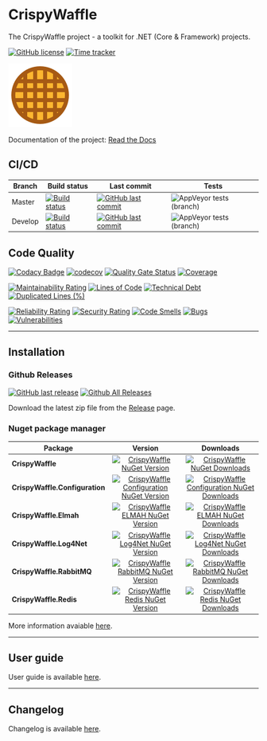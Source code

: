 # CrispyWaffle

The CrispyWaffle project - a toolkit for .NET (Core & Framework) projects. 

[![GitHub license](https://img.shields.io/github/license/guibranco/CrispyWaffle)](https://github.com/guibranco/CrispyWaffle)
[![Time tracker](https://wakatime.com/badge/github/guibranco/CrispyWaffle.svg)](https://wakatime.com/badge/github/guibranco/CrispyWaffle)

![Crispy Waffle logo](https://raw.githubusercontent.com/guibranco/CrispyWaffle/master/logo.png)

Documentation of the project: [Read the Docs](https://guibranco.github.io/CrispyWaffle/)

## CI/CD

| Branch | Build status | Last commit | Tests |
|--------|--------------|-------------|-------|
| Master | [![Build status](https://ci.appveyor.com/api/projects/status/dr93gad0na076ng3/branch/master?svg=true)](https://ci.appveyor.com/project/guibranco/crispywaffle/branch/master) | [![GitHub last commit](https://img.shields.io/github/last-commit/guibranco/CrispyWaffle/master)](https://github.com/guibranco/CrispyWaffle) | ![AppVeyor tests (branch)](https://img.shields.io/appveyor/tests/guibranco/crispywaffle/master?compact_message) |
| Develop | [![Build status](https://ci.appveyor.com/api/projects/status/dr93gad0na076ng3/branch/develop?svg=true)](https://ci.appveyor.com/project/guibranco/crispywaffle/branch/develop) | [![GitHub last commit](https://img.shields.io/github/last-commit/guibranco/CrispyWaffle/develop)](https://github.com/guibranco/CrispyWaffle) | ![AppVeyor tests (branch)](https://img.shields.io/appveyor/tests/guibranco/crispywaffle/develop?compact_message) |

## Code Quality

[![Codacy Badge](https://api.codacy.com/project/badge/Grade/f9e814c726bb4ccb8b0380b1fd882f4b)](https://www.codacy.com/manual/guilherme_9/CrispyWaffle?utm_source=github.com&amp;utm_medium=referral&amp;utm_content=guibranco/CrispyWaffle&amp;utm_campaign=Badge_Grade)
[![codecov](https://codecov.io/gh/guibranco/CrispyWaffle/branch/master/graph/badge.svg)](https://codecov.io/gh/guibranco/CrispyWaffle)
[![Quality Gate Status](https://sonarcloud.io/api/project_badges/measure?project=guibranco_CrispyWaffle&metric=alert_status)](https://sonarcloud.io/dashboard?id=guibranco_CrispyWaffle)
[![Coverage](https://sonarcloud.io/api/project_badges/measure?project=guibranco_CrispyWaffle&metric=coverage)](https://sonarcloud.io/dashboard?id=guibranco_CrispyWaffle)

[![Maintainability Rating](https://sonarcloud.io/api/project_badges/measure?project=guibranco_CrispyWaffle&metric=sqale_rating)](https://sonarcloud.io/dashboard?id=guibranco_CrispyWaffle)
[![Lines of Code](https://sonarcloud.io/api/project_badges/measure?project=guibranco_CrispyWaffle&metric=ncloc)](https://sonarcloud.io/dashboard?id=guibranco_CrispyWaffle)
[![Technical Debt](https://sonarcloud.io/api/project_badges/measure?project=guibranco_CrispyWaffle&metric=sqale_index)](https://sonarcloud.io/dashboard?id=guibranco_CrispyWaffle)
[![Duplicated Lines (%)](https://sonarcloud.io/api/project_badges/measure?project=guibranco_CrispyWaffle&metric=duplicated_lines_density)](https://sonarcloud.io/dashboard?id=guibranco_CrispyWaffle)

[![Reliability Rating](https://sonarcloud.io/api/project_badges/measure?project=guibranco_CrispyWaffle&metric=reliability_rating)](https://sonarcloud.io/dashboard?id=guibranco_CrispyWaffle)
[![Security Rating](https://sonarcloud.io/api/project_badges/measure?project=guibranco_CrispyWaffle&metric=security_rating)](https://sonarcloud.io/dashboard?id=guibranco_CrispyWaffle)
[![Code Smells](https://sonarcloud.io/api/project_badges/measure?project=guibranco_CrispyWaffle&metric=code_smells)](https://sonarcloud.io/dashboard?id=guibranco_CrispyWaffle)
[![Bugs](https://sonarcloud.io/api/project_badges/measure?project=guibranco_CrispyWaffle&metric=bugs)](https://sonarcloud.io/dashboard?id=guibranco_CrispyWaffle)
[![Vulnerabilities](https://sonarcloud.io/api/project_badges/measure?project=guibranco_CrispyWaffle&metric=vulnerabilities)](https://sonarcloud.io/dashboard?id=guibranco_CrispyWaffle)

---

## Installation

### Github Releases

[![GitHub last release](https://img.shields.io/github/release-date/guibranco/CrispyWaffle.svg?style=flat)](https://github.com/guibranco/CrispyWaffle) [![Github All Releases](https://img.shields.io/github/downloads/guibranco/CrispyWaffle/total.svg?style=flat)](https://github.com/guibranco/CrispyWaffle)

Download the latest zip file from the [Release](https://github.com/GuiBranco/CrispyWaffle/releases) page.

### Nuget package manager

| Package | Version | Downloads |
|------------------|:-------:|:-------:|
| **CrispyWaffle** | [![CrispyWaffle NuGet Version](https://img.shields.io/nuget/v/CrispyWaffle.svg?style=flat)](https://www.nuget.org/packages/CrispyWaffle/) | [![CrispyWaffle NuGet Downloads](https://img.shields.io/nuget/dt/CrispyWaffle.svg?style=flat)](https://www.nuget.org/packages/CrispyWaffle/) |
| **CrispyWaffle.Configuration** | [![CrispyWaffle Configuration NuGet Version](https://img.shields.io/nuget/v/CrispyWaffle.Configuration.svg?style=flat)](https://www.nuget.org/packages/CrispyWaffle.Configuration/) | [![CrispyWaffle Configuration NuGet Downloads](https://img.shields.io/nuget/dt/CrispyWaffle.Configuration.svg?style=flat)](https://www.nuget.org/packages/CrispyWaffle.Configuration/) |
| **CrispyWaffle.Elmah** | [![CrispyWaffle ELMAH NuGet Version](https://img.shields.io/nuget/v/CrispyWaffle.Elmah.svg?style=flat)](https://www.nuget.org/packages/CrispyWaffle.Elmah/) | [![CrispyWaffle ELMAH NuGet Downloads](https://img.shields.io/nuget/dt/CrispyWaffle.Elmah.svg?style=flat)](https://www.nuget.org/packages/CrispyWaffle.Elmah/) |
| **CrispyWaffle.Log4Net** | [![CrispyWaffle Log4Net NuGet Version](https://img.shields.io/nuget/v/CrispyWaffle.Log4Net.svg?style=flat)](https://www.nuget.org/packages/CrispyWaffle.Log4Net/) | [![CrispyWaffle Log4Net NuGet Downloads](https://img.shields.io/nuget/dt/CrispyWaffle.Log4Net.svg?style=flat)](https://www.nuget.org/packages/CrispyWaffle.Log4Net/) |
| **CrispyWaffle.RabbitMQ** | [![CrispyWaffle RabbitMQ NuGet Version](https://img.shields.io/nuget/v/CrispyWaffle.RabbitMQ.svg?style=flat)](https://www.nuget.org/packages/CrispyWaffle.RabbitMQ/) | [![CrispyWaffle RabbitMQ NuGet Downloads](https://img.shields.io/nuget/dt/CrispyWaffle.RabbitMQ.svg?style=flat)](https://www.nuget.org/packages/CrispyWaffle.RabbitMQ/) |
| **CrispyWaffle.Redis** | [![CrispyWaffle Redis NuGet Version](https://img.shields.io/nuget/v/CrispyWaffle.Redis.svg?style=flat)](https://www.nuget.org/packages/CrispyWaffle.Redis/) | [![CrispyWaffle Redis NuGet Downloads](https://img.shields.io/nuget/dt/CrispyWaffle.Redis.svg?style=flat)](https://www.nuget.org/packages/CrispyWaffle.Redis/) |

More information avaiable [here](https://guibranco.github.io/CrispyWaffle/installation/).

---

## User guide

User guide is available [here](https://guibranco.github.io/CrispyWaffle/user-guide/basic-usage/).

---

## Changelog

Changelog is available [here](https://guibranco.github.io/CrispyWaffle/changelog/).
